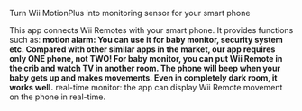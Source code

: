 Turn Wii MotionPlus into monitoring sensor for your smart phone

This app connects Wii Remotes with your smart phone. It provides functions such as:
**motion alarm: You can use it for baby monitor, security system etc. Compared with other similar apps in the market, our app requires only ONE phone, not TWO! For baby monitor, you can put Wii Remote in the crib and watch TV in another room. The phone will beep when your baby gets up and makes movements. Even in completely dark room, it works well.** real-time monitor: the app can display Wii Remote movement on the phone in real-time.
